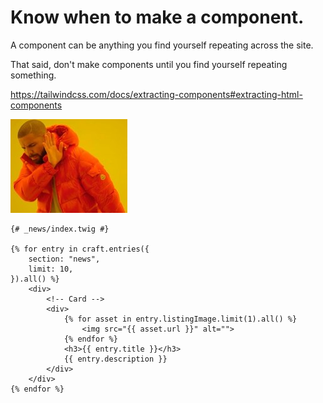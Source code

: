 # Know when to make a component.

A component can be anything you find yourself repeating across the site.

That said, don't make components until you find yourself repeating something.

https://tailwindcss.com/docs/extracting-components#extracting-html-components

![](resources/nope.jpg)

```twig
{# _news/index.twig #}

{% for entry in craft.entries({
    section: "news",
    limit: 10,
}).all() %}
    <div>
        <!-- Card -->
        <div>
            {% for asset in entry.listingImage.limit(1).all() %}
                <img src="{{ asset.url }}" alt="">
            {% endfor %}
            <h3>{{ entry.title }}</h3>
            {{ entry.description }}
        </div>
    </div>
{% endfor %}
```
